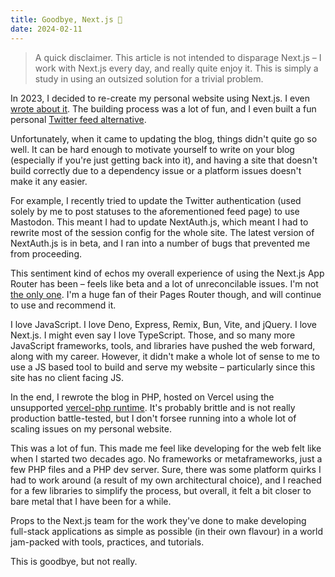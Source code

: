 ```yaml
---
title: Goodbye, Next.js 👋
date: 2024-02-11
---
```


> A quick disclaimer. This article is not intended to disparage Next.js – I work with Next.js every day, and really quite enjoy it. This is simply a study in using an outsized solution for a trivial problem.

In 2023, I decided to re-create my personal website using Next.js. I even [wrote about it](https://jwww.me/blog/building-a-personal-blog-with-next-13-part-1). The building process was a lot of fun, and I even built a fun personal [Twitter feed alternative](https://jwww.me/feed).

Unfortunately, when it came to updating the blog, things didn't quite go so well. It can be hard enough to motivate yourself to write on your blog (especially if you're just getting back into it), and having a site that doesn't build correctly due to a dependency issue or a platform issues doesn't make it any easier.

For example, I recently tried to update the Twitter authentication (used solely by me to post statuses to the aforementioned feed page) to use Mastodon. This meant I had to update NextAuth.js, which meant I had to rewrite most of the session config for the whole site. The latest version of NextAuth.js is in beta, and I ran into a number of bugs that prevented me from proceeding.

This sentiment kind of echos my overall experience of using the Next.js App Router has been – feels like beta and a lot of unreconcilable issues. I'm not [the only one](https://www.flightcontrol.dev/blog/nextjs-app-router-migration-the-good-bad-and-ugly). I'm a huge fan of their Pages Router though, and will continue to use and recommend it.

I love JavaScript. I love Deno, Express, Remix, Bun, Vite, and jQuery. I love Next.js. I might even say I love TypeScript. Those, and so many more JavaScript frameworks, tools, and libraries have pushed the web forward, along with my career. However, it didn't make a whole lot of sense to me to use a JS based tool to build and serve my website – particularly since this site has no client facing JS.

In the end, I rewrote the blog in PHP, hosted on Vercel using the unsupported [vercel-php runtime](https://github.com/vercel-community/php). It's probably brittle and is not really production battle-tested, but I don't forsee running into a whole lot of scaling issues on my personal website.

This was a lot of fun. This made me feel like developing for the web felt like when I started two decades ago. No frameworks or metaframeworks, just a few PHP files and a PHP dev server. Sure, there was some platform quirks I had to work around (a result of my own architectural choice), and I reached for a few libraries to simplify the process, but overall, it felt a bit closer to bare metal that I have been for a while.

Props to the Next.js team for the work they've done to make developing full-stack applications as simple as possible (in their own flavour) in a world jam-packed with tools, practices, and tutorials.

This is goodbye, but not really.
